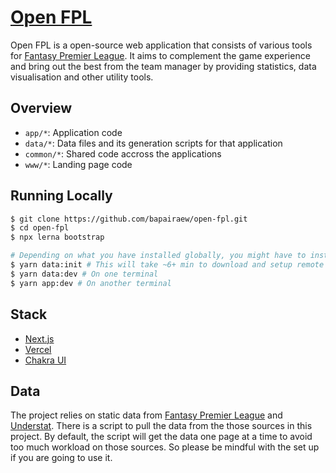 # [Open FPL](https://www.openfpl.com/)

Open FPL is a open-source web application that consists of various tools for
[Fantasy Premier League](https://fantasy.premierleague.com/). It aims to
complement the game experience and bring out the best from the team manager by
providing statistics, data visualisation and other utility tools.

## Overview

- `app/*`: Application code
- `data/*`: Data files and its generation scripts for that application
- `common/*`: Shared code accross the applications
- `www/*`: Landing page code

## Running Locally

```bash
$ git clone https://github.com/bapairaew/open-fpl.git
$ cd open-fpl
$ npx lerna bootstrap

# Depending on what you have installed globally, you might have to install "yarn" and/or "ts-node" for the steps below
$ yarn data:init # This will take ~6+ min to download and setup remote test data
$ yarn data:dev # On one terminal
$ yarn app:dev # On another terminal
```

## Stack

- [Next.js](https://nextjs.org/)
- [Vercel](https://vercel.com)
- [Chakra UI](https://chakra-ui.com/)

## Data

The project relies on static data from
[Fantasy Premier League](https://fantasy.premierleague.com/) and
[Understat](https://understat.com/). There is a script to pull the data from the
those sources in this project. By default, the script will get the data one page
at a time to avoid too much workload on those sources. So please be mindful with
the set up if you are going to use it.
